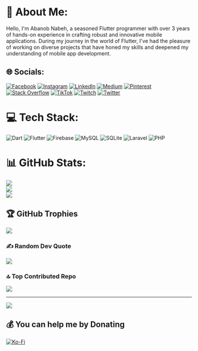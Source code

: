 # 💫 About Me:
Hello, I'm Abanob Nabeh, a seasoned Flutter programmer with over 3 years of hands-on experience in crafting robust and innovative mobile applications. During my journey in the world of Flutter, I've had the pleasure of working on diverse projects that have honed my skills and deepened my understanding of mobile app development.<br>


## 🌐 Socials:
[![Facebook](https://img.shields.io/badge/Facebook-%231877F2.svg?logo=Facebook&logoColor=white)](https://facebook.com/Number.01550771964) [![Instagram](https://img.shields.io/badge/Instagram-%23E4405F.svg?logo=Instagram&logoColor=white)](https://instagram.com/abanob_nabeh) [![LinkedIn](https://img.shields.io/badge/LinkedIn-%230077B5.svg?logo=linkedin&logoColor=white)](https://linkedin.com/in/abanob-nabeh-181493224) [![Medium](https://img.shields.io/badge/Medium-12100E?logo=medium&logoColor=white)](https://medium.com/@abanobnabeh5) [![Pinterest](https://img.shields.io/badge/Pinterest-%23E60023.svg?logo=Pinterest&logoColor=white)](https://pinterest.com/abanobnabeh) [![Stack Overflow](https://img.shields.io/badge/-Stackoverflow-FE7A16?logo=stack-overflow&logoColor=white)](https://stackoverflow.com/users/abanob-nabeh) [![TikTok](https://img.shields.io/badge/TikTok-%23000000.svg?logo=TikTok&logoColor=white)](https://tiktok.com/@abanob.nabeh) [![Twitch](https://img.shields.io/badge/Twitch-%239146FF.svg?logo=Twitch&logoColor=white)](https://twitch.tv/abanobnabeh) [![Twitter](https://img.shields.io/badge/Twitter-%231DA1F2.svg?logo=Twitter&logoColor=white)](https://twitter.com/abanob_n_Rady) 

# 💻 Tech Stack:
![Dart](https://img.shields.io/badge/dart-%230175C2.svg?style=for-the-badge&logo=dart&logoColor=white) ![Flutter](https://img.shields.io/badge/Flutter-%2302569B.svg?style=for-the-badge&logo=Flutter&logoColor=white) ![Firebase](https://img.shields.io/badge/Firebase-039BE5?style=for-the-badge&logo=Firebase&logoColor=white) ![MySQL](https://img.shields.io/badge/mysql-%2300000f.svg?style=for-the-badge&logo=mysql&logoColor=white) ![SQLite](https://img.shields.io/badge/sqlite-%2307405e.svg?style=for-the-badge&logo=sqlite&logoColor=white) ![Laravel](https://img.shields.io/badge/laravel-%23FF2D20.svg?style=for-the-badge&logo=laravel&logoColor=white) ![PHP](https://img.shields.io/badge/php-%23777BB4.svg?style=for-the-badge&logo=php&logoColor=white)
# 📊 GitHub Stats:
![](https://github-readme-stats.vercel.app/api?username=AbanobNabeh&theme=dark&hide_border=false&include_all_commits=true&count_private=true)<br/>
![](https://github-readme-streak-stats.herokuapp.com/?user=AbanobNabeh&theme=dark&hide_border=false)<br/>
![](https://github-readme-stats.vercel.app/api/top-langs/?username=AbanobNabeh&theme=dark&hide_border=false&include_all_commits=true&count_private=true&layout=compact)

## 🏆 GitHub Trophies
![](https://github-profile-trophy.vercel.app/?username=AbanobNabeh&theme=radical&no-frame=false&no-bg=false&margin-w=4)

### ✍️ Random Dev Quote
![](https://quotes-github-readme.vercel.app/api?type=vetical&theme=dark)

### 🔝 Top Contributed Repo
![](https://github-contributor-stats.vercel.app/api?username=AbanobNabeh&limit=5&theme=onedark&combine_all_yearly_contributions=true)

---
[![](https://visitcount.itsvg.in/api?id=AbanobNabeh&icon=8&color=9)](https://visitcount.itsvg.in)

  ## 💰 You can help me by Donating
  [![Ko-Fi](https://img.shields.io/badge/Ko--fi-F16061?style=for-the-badge&logo=ko-fi&logoColor=white)](https://ko-fi.com/abanobnabeh) 

  
<!-- Proudly created with GPRM ( https://gprm.itsvg.in ) -->
